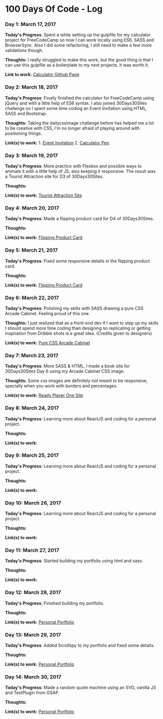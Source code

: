 # 100 Days Of Code - Log

### Day 1: March 17, 2017

**Today's Progress**: Spent a while setting up the gulpfile for my calculator project for FreeCodeCamp so now I can work locally using ES6, SASS and BrowserSync. Also I did some refactoring, I still need to make a few more validations though.

**Thoughts:** I really struggled to make this work, but the good thing is that I can use this gulpfile as a boilerplate to my next projects. It was worth it.

**Link to work:** [Calculator Github Page](https://github.com/gilsjhonny/retro-js-calculator)

### Day 2: March 18, 2017

**Today's Progress**: Finally finished the calculator for FreeCodeCamp using jQuery and with a little help of ES6 syntax. I also joined 30Days30Sites challenge so I spent some time coding an Event Invitation using HTML, SASS and Bootstrap.

**Thoughts:** Taking the dailycssimage challenge before has helped me a lot to be creative with CSS, I'm no longer afraid of playing around with positioning things.

**Link(s) to work:** 1. [Event Invitation](http://codepen.io/gilsjhonny/full/evyewX/)
2. [Calculator Pen](http://codepen.io/gilsjhonny/full/EWvONx/)

### Day 3: March 19, 2017

**Today's Progress**: More practice with Flexbox and possible ways to animate it with a little help of JS, also keeping it responsive. The result was a Tourist Attraction site for D3 of 30Days30Sites.

**Thoughts:**

**Link(s) to work:** [Tourist Attraction Site](http://codepen.io/gilsjhonny/full/BWJqeN/)

### Day 4: March 20, 2017

**Today's Progress**: Made a flipping product card for D4 of 30Days30Sites.

**Thoughts:**

**Link(s) to work:** [Flipping Product Card](http://codepen.io/gilsjhonny/full/wJyNrZ/)

### Day 5: March 21, 2017

**Today's Progress**: Fixed some responsive details in the flipping product card.

**Thoughts:**

**Link(s) to work:** [Flipping Product Card](http://codepen.io/gilsjhonny/full/wJyNrZ/)

### Day 6: March 22, 2017

**Today's Progress**: Polishing my skills with SASS drawing a pure CSS Arcade Cabinet. Feeling proud of this one.

**Thoughts:** I just realized that as a front-end dev if I want to step up my skills I should spend more time coding than designing so replicating or getting inspiration from Dribble shots is a great idea. (Credits given to designers)

**Link(s) to work:** [Pure CSS Arcade Cabinet](http://codepen.io/gilsjhonny/full/xqjKzg/)

### Day 7: March 23, 2017

**Today's Progress**: More SASS & HTML, I made a book site for 30Days30Sites Day 6 using my Arcade Cabinet CSS image.

**Thoughts:** Some css images are definitely not meant to be responsive, specially when you work with borders and percentages.

**Link(s) to work:** [Ready Player One Site](http://codepen.io/gilsjhonny/full/PpeMyW/)

### Day 8: March 24, 2017

**Today's Progress**: Learning more about ReactJS and coding for a personal project.

**Thoughts:**

**Link(s) to work:**

### Day 9: March 25, 2017

**Today's Progress**: Learning more about ReactJS and coding for a personal project.

**Thoughts:**

**Link(s) to work:**

### Day 10: March 26, 2017

**Today's Progress**: Learning more about ReactJS and coding for a personal project.

**Thoughts:**

**Link(s) to work:**

### Day 11: March 27, 2017

**Today's Progress**: Started building my portfolio using html and sass.

**Thoughts:**

**Link(s) to work:**

### Day 12: March 28, 2017

**Today's Progress**: Finished building my portfolio.

**Thoughts:**

**Link(s) to work:** [Personal Portfolio](http://codepen.io/gilsjhonny/full/ryqdLR/)

### Day 13: March 29, 2017

**Today's Progress**: Added Scrollspy to my portfolio and fixed some details.

**Thoughts:**

**Link(s) to work:** [Personal Portfolio](http://codepen.io/gilsjhonny/full/ryqdLR/)

### Day 14: March 30, 2017

**Today's Progress**: Made a random quote machine using an SVG, vanilla JS and TextPlugin from GSAP.

**Thoughts:**

**Link(s) to work:** [Personal Portfolio](http://codepen.io/gilsjhonny/full/evbOMG/)